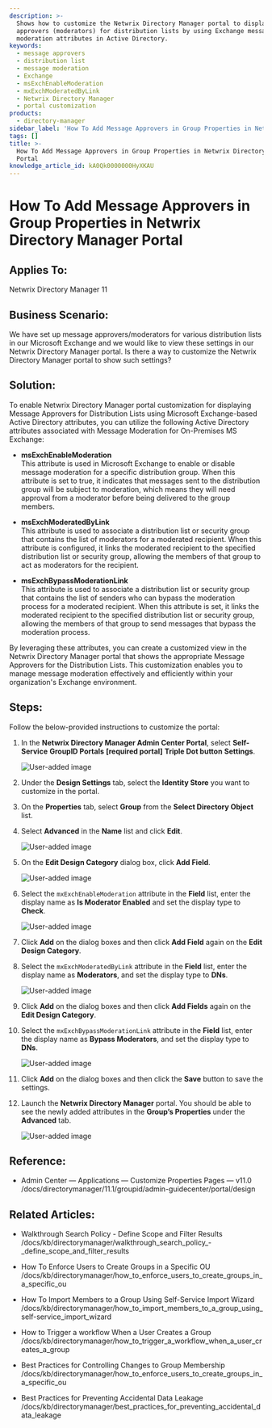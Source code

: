 ```yaml
---
description: >-
  Shows how to customize the Netwrix Directory Manager portal to display message
  approvers (moderators) for distribution lists by using Exchange message
  moderation attributes in Active Directory.
keywords:
  - message approvers
  - distribution list
  - message moderation
  - Exchange
  - msExchEnableModeration
  - mxExchModeratedByLink
  - Netwrix Directory Manager
  - portal customization
products:
  - directory-manager
sidebar_label: 'How To Add Message Approvers in Group Properties in Netwrix Directory Manager Portal'
tags: []
title: >-
  How To Add Message Approvers in Group Properties in Netwrix Directory Manager
  Portal
knowledge_article_id: kA0Qk0000000HyXKAU
---
```


# How To Add Message Approvers in Group Properties in Netwrix Directory Manager Portal

## Applies To:

Netwrix Directory Manager 11

## Business Scenario:

We have set up message approvers/moderators for various distribution lists in our Microsoft Exchange and we would like to view these settings in our Netwrix Directory Manager portal. Is there a way to customize the Netwrix Directory Manager portal to show such settings?

## Solution:

To enable Netwrix Directory Manager portal customization for displaying Message Approvers for Distribution Lists using Microsoft Exchange-based Active Directory attributes, you can utilize the following Active Directory attributes associated with Message Moderation for On-Premises MS Exchange:

- **msExchEnableModeration**  
  This attribute is used in Microsoft Exchange to enable or disable message moderation for a specific distribution group. When this attribute is set to true, it indicates that messages sent to the distribution group will be subject to moderation, which means they will need approval from a moderator before being delivered to the group members.

- **msExchModeratedByLink**  
  This attribute is used to associate a distribution list or security group that contains the list of moderators for a moderated recipient. When this attribute is configured, it links the moderated recipient to the specified distribution list or security group, allowing the members of that group to act as moderators for the recipient.

- **msExchBypassModerationLink**  
  This attribute is used to associate a distribution list or security group that contains the list of senders who can bypass the moderation process for a moderated recipient. When this attribute is set, it links the moderated recipient to the specified distribution list or security group, allowing the members of that group to send messages that bypass the moderation process.

By leveraging these attributes, you can create a customized view in the Netwrix Directory Manager portal that shows the appropriate Message Approvers for the Distribution Lists. This customization enables you to manage message moderation effectively and efficiently within your organization's Exchange environment.

## Steps:

Follow the below-provided instructions to customize the portal:

1. In the **Netwrix Directory Manager Admin Center Portal**, select **Self-Service** **GroupID Portals** **[required portal]** **Triple Dot button** **Settings**.

   ![User-added image](images/ka0Qk000000D2Dh_0EMQk000001gaph.png)

2. Under the **Design Settings** tab, select the **Identity Store** you want to customize in the portal.

3. On the **Properties** tab, select **Group** from the **Select Directory Object** list.

4. Select **Advanced** in the **Name** list and click **Edit**.

   ![User-added image](images/ka0Qk000000D2Dh_0EMQk000001garJ.png)

5. On the **Edit Design Category** dialog box, click **Add Field**.

   ![User-added image](images/ka0Qk000000D2Dh_0EMQk000001gasv.png)

6. Select the `mxExchEnableModeration` attribute in the **Field** list, enter the display name as **Is Moderator Enabled** and set the display type to **Check**.

   ![User-added image](images/ka0Qk000000D2Dh_0EMQk000001gauX.png)

7. Click **Add** on the dialog boxes and then click **Add Field** again on the **Edit Design Category**.

8. Select the `mxExchModeratedByLink` attribute in the **Field** list, enter the display name as **Moderators**, and set the display type to **DNs**.

   ![User-added image](images/ka0Qk000000D2Dh_0EMQk000001gaxl.png)

9. Click **Add** on the dialog boxes and then click **Add Fields** again on the **Edit Design Category**.

10. Select the `mxExchBypassModerationLink` attribute in the **Field** list, enter the display name as **Bypass Moderators**, and set the display type to **DNs**.

    ![User-added image](images/ka0Qk000000D2Dh_0EMQk000001gazN.png)

11. Click **Add** on the dialog boxes and then click the **Save** button to save the settings.

12. Launch the **Netwrix Directory Manager** portal. You should be able to see the newly added attributes in the **Group’s Properties** under the **Advanced** tab.

    ![User-added image](images/ka0Qk000000D2Dh_0EMQk000001gb0z.png)

## Reference:

- Admin Center — Applications — Customize Properties Pages — v11.0  
  /docs/directorymanager/11.1/groupid/admin-guidecenter/portal/design

## Related Articles:

- Walkthrough Search Policy - Define Scope and Filter Results  
  /docs/kb/directorymanager/walkthrough_search_policy_-_define_scope_and_filter_results

- How To Enforce Users to Create Groups in a Specific OU  
  /docs/kb/directorymanager/how_to_enforce_users_to_create_groups_in_a_specific_ou

- How To Import Members to a Group Using Self-Service Import Wizard  
  /docs/kb/directorymanager/how_to_import_members_to_a_group_using_self-service_import_wizard

- How to Trigger a workflow When a User Сreates a Group  
  /docs/kb/directorymanager/how_to_trigger_a_workflow_when_a_user_сreates_a_group

- Best Practices for Controlling Changes to Group Membership  
  /docs/kb/directorymanager/how_to_enforce_users_to_create_groups_in_a_specific_ou

- Best Practices for Preventing Accidental Data Leakage  
  /docs/kb/directorymanager/best_practices_for_preventing_accidental_data_leakage
